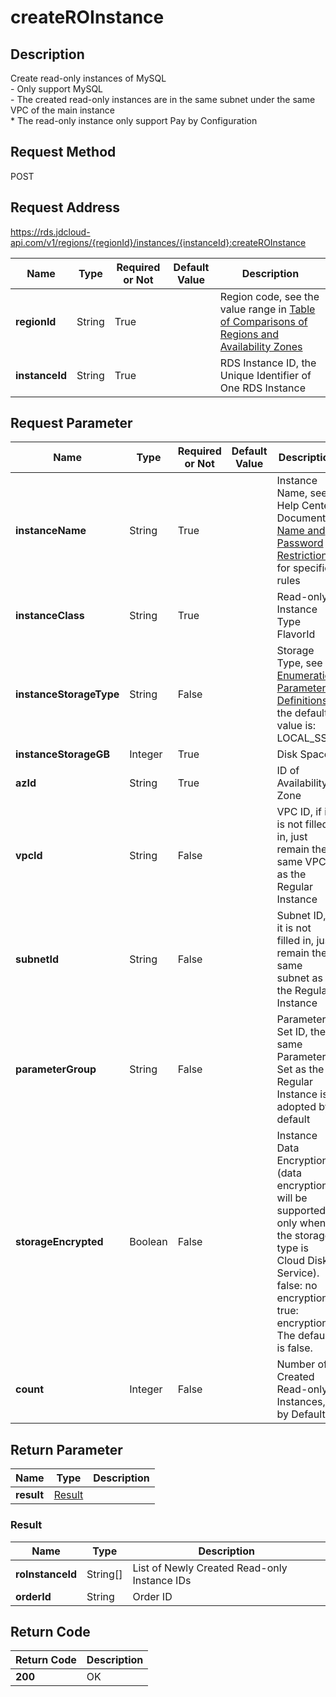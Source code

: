 # createROInstance


## Description
Create read-only instances of MySQL<br> - Only support MySQL<br> - The created read-only instances are in the same subnet under the same VPC of the main instance<br> * The read-only instance only support Pay by Configuration

## Request Method
POST

## Request Address
https://rds.jdcloud-api.com/v1/regions/{regionId}/instances/{instanceId}:createROInstance

|Name|Type|Required or Not|Default Value|Description|
|---|---|---|---|---|
|**regionId**|String|True| |Region code, see the value range in [Table of Comparisons of Regions and Availability Zones](../Enum-Definitions/Regions-AZ.md)|
|**instanceId**|String|True| |RDS Instance ID, the Unique Identifier of One RDS Instance|

## Request Parameter
|Name|Type|Required or Not|Default Value|Description|
|---|---|---|---|---|
|**instanceName**|String|True| |Instance Name, see Help Center Document [Name and Password Restrictions](../../../documentation/Database-and-Cache-Service/RDS/Introduction/Restrictions/SQLServer-Restrictions.md) for specific rules|
|**instanceClass**|String|True| |Read-only Instance Type FlavorId|
|**instanceStorageType**|String|False| |Storage Type, see [Enumeration Parameter Definitions](../Enum-Definitions/Enum-Definitions.md), the default value is: LOCAL_SSD|
|**instanceStorageGB**|Integer|True| |Disk Space|
|**azId**|String|True| |ID of Availability Zone|
|**vpcId**|String|False| |VPC ID, if it is not filled in, just remain the same VPC as the Regular Instance|
|**subnetId**|String|False| |Subnet ID, if it is not filled in, just remain the same subnet as the Regular Instance|
|**parameterGroup**|String|False| |Parameter Set ID, the same Parameter Set as the Regular Instance is adopted by default|
|**storageEncrypted**|Boolean|False| |Instance Data Encryption (data encryption will be supported only when the storage type is Cloud Disk Service). false: no encryption, true: encryption. The default is false.|
|**count**|Integer|False| |Number of Created Read-only Instances, 1 by Default|


## Return Parameter
|Name|Type|Description|
|---|---|---|
|**result**|[Result](createROInstance#Result)| |

### <a name="Result">Result</a>
|Name|Type|Description|
|---|---|---|
|**roInstanceId**|String[]|List of Newly Created Read-only Instance IDs|
|**orderId**|String|Order ID|

## Return Code
|Return Code|Description|
|---|---|
|**200**|OK|
